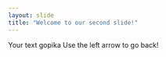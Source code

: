 ```yaml
---
layout: slide
title: "Welcome to our second slide!"
---
```

Your text gopika
Use the left arrow to go back!
